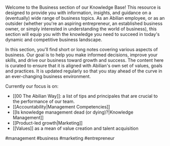 Welcome to the Business section of our Knowledge Base! This resource is designed to provide you with information, insights, and guidance on a (eventually) wide range of business topics. As an Abilian employee, or as an outsider (whether you're an aspiring entrepreneur, an established business owner, or simply interested in understanding the world of business), this section will equip you with the knowledge you need to succeed in today's dynamic and competitive business landscape.

In this section, you'll find short or long notes covering various aspects of business. Our goal is to help you make informed decisions, improve your skills, and drive our business toward growth and success. The content here is curated to ensure that it is aligned with Abilian's own set of values, goals and practices. It is updated regularly so that you stay ahead of the curve in an ever-changing business environment.

Currently our focus is on:

- [[00 The Abilian Way]]: a list of tips and principales that are crucial to the performance of our team.
- [[Accountability|Management Competencies]]
- [[Is knowledge management dead (or dying)?|Knowledge Management]]
- [[Product-led growth|Marketing]]
- [[Values]] as a mean of value creation and talent acquisition

<!-- Keywords -->
#management #business #marketing #entrepreneur
<!-- /Keywords -->
